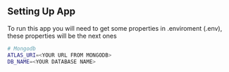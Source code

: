 ## Setting Up App
To run this app you will need to get some properties in .enviroment (.env), these properties will be the next ones

```sh
# Mongodb
ATLAS_URI=<YOUR URL FROM MONGODB>
DB_NAME=<YOUR DATABASE NAME>
```
